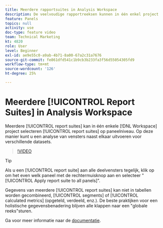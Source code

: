 ```yaml
---
title: Meerdere rapportsuites in Analysis Workspace
description: De veelvoudige rapportreeksen kunnen in één enkel project van de Werkruimte worden geanalyseerd door reeksen op het paneelniveau te selecteren. Op deze manier kunt u een analyse van vensters naast elkaar uitvoeren voor verschillende datasets.
feature: Panels
topics: null
activity: use
doc-type: feature video
team: Technical Marketing
kt: 4820
role: User
level: Beginner
exl-id: ae9e55c0-a9ab-4b71-8a00-67a2c31a7676
source-git-commit: fe861dfd541c1b9cb3b233fa3f56d55054305fd9
workflow-type: tm+mt
source-wordcount: '126'
ht-degree: 25%

---
```


# Meerdere [!UICONTROL Report Suites] in Analysis Workspace

Meerdere [!UICONTROL report suites] kan in één enkele [!DNL Workspace] project selecteren [!UICONTROL report suites] op paneelniveau. Op deze manier kunt u een analyse van vensters naast elkaar uitvoeren voor verschillende datasets.

>[!VIDEO](https://video.tv.adobe.com/v/32843/?quality=12)

>[!TIP]
>
> Als u een [!UICONTROL report suite] aan alle deelvensters tegelijk, klik op om het even welk paneel met de rechtermuisknop aan en selecteer &quot;[!UICONTROL Apply report suite to all panels]&quot;.

Gegevens van meerdere [!UICONTROL report suites] kan niet in tabellen worden gecombineerd, [!UICONTROL segments] of [!UICONTROL calculated metrics] (opgeteld, verdeeld, enz.). De beste praktijken voor een holistische gegevensbenadering blijven alle klappen naar een &quot;globale reeks&quot;sturen.

Ga voor meer informatie naar de [documentatie](https://experienceleague.adobe.com/docs/analytics/analyze/analysis-workspace/build-workspace-project/multiple-report-suites.html).

